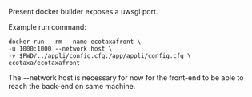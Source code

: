 Present docker builder exposes a uwsgi port.

Example run command:

    docker run --rm --name ecotaxafront \ 
    -u 1000:1000 --network host \
    -v $PWD/../appli/config.cfg:/app/appli/config.cfg \ 
    ecotaxa/ecotaxafront 

The --network host is necessary for now for the front-end to be able to reach the back-end on same machine.